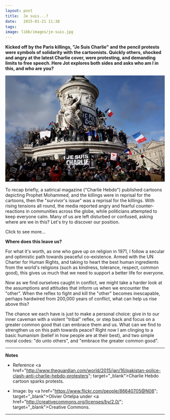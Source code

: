```yaml
---
layout: post
title:  Je suis...?
date:   2015-01-21 11:38
tags: 
image: libb/images/je-suis.jpg
---
```


**Kicked off by the Paris killings, "Je Suis Charlie" and the pencil protests were symbols of solidarity with the cartoonists. Quickly others, shocked and angry at the latest Charlie cover, were protesting, and demanding limits to free speech. Here Jot explores both sides and asks who am I in this, and who are you?**

![](/libb/images/je-suis.jpg)

To recap briefly, a satirical magazine ("Charlie Hebdo") published cartoons depicting Prophet Mohammed, and the killings were in reprisal for the cartoons, then the "survivor's issue" was a reprisal for the killings. With rising tensions all round, the media reported angry and fearful counter-reactions in communities across the globe, while politicians attempted to keep everyone calm. Many of us are left disturbed or confused, asking where are we in this? Let's try to discover our position.

<div id="restOfArticle" style="display:none">

<h1>On the side of free speech?</h1>

A number of principles inform the government in France as they try to hold somehow in balance (expressed in yesterday's "Democracy Day" discussion on Radio 4's Today):<ul>

<li>upholding the hard-won principles of freedom and democracy - which raises the difficulty of providing people with sufficient privacy and security.</li>

<li>recognising that some people do not support the democratic process because they do not believe politics can make a difference.</li>

<li>grappling with the principle of "freedom to offend" which is problematic. As Winston Churchchill said: "criticism is not always agreeable, but it is always necessary". Clearly complete freedom of expression can soon become anti-democratic, squashing other people.</li></ul>

This side can be neatly summarised by words often mis-attributed to Voltaire the French philosopher: "I disagree with what you say, but I will defend to the death your right to say it". <br><br>

<h1>On the side of respect for another’s religion?</h1>

This side was picked up by Pope Francis speaking to journalists during his current Philippines tour. He said religion is not a joke, and "if a friend says a swear word against my mother, then a punch awaits him". Explaining more fully he said "killing in the name of God is wrong, but it is also wrong to provoke people by belittling their religion. Yet, he added, everyone has not only the liberty, but also the obligation, "to say what he thinks to help the common good."<br><br>

While the French government allows us to criticise ideas and beliefs, it suggest we do not tolerate "incitement to hatred" based on race or religion.Yet many Muslims right now feel strong intolerance to their religion, for example those in French schools refusing to stand and remember the dead, and those angrily demonstrating in Chechen and Mali, and those giving death threats to the sellers of a magazine.<br><br>

</div>
<a onclick="showMoreOrLess(this,'restOfArticle');">Click to see more...</a>

**Where does this leave us?**

For what it's worth, as one who gave up on religion in 1971, I follow a secular and optimistic path towards peaceful co-existence. Armed with the UN Charter for Human Rights, and taking to heart the best human ingredients from the world's religions (such as kindness, tolerance, respect, common good), this gives us much that we need to support a better life for everyone. 

Now as we find ourselves caught in conflict, we might take a harder look at the assumptions and attitudes that inform us when we encounter the "other". When the reflex to fight and kill the "other" becomes inescapable, perhaps hardwired from 200,000 years of conflict, what can help us rise above this?

The chance we each have is just to make a personal choice: give in to our inner caveman with a violent "tribal" reflex, or step back and focus on a greater common good that can embrace them and us. What can we find to strengthen us on this path towards peace? Right now I am clinging to a basic humanism (belief in how people are at their best), and two simple moral codes: "do unto others", and "embrace the greater common good".

__________________

<b>Notes</b>

* Reference <a href="http://www.theguardian.com/world/2015/jan/16/pakistan-police-clash-anti-charlie-hebdo-protesters"; target="_blank">Charlie Hebdo cartoon sparks protests</a>.

* Image: by <a href="https://www.flickr.com/people/86640705@N08"; target="_blank">Olivier Ortelpa</a> under <a href="http://creativecommons.org/licenses/by/2.0/"; target="_blank">Creative Commons</a>.

__________________
